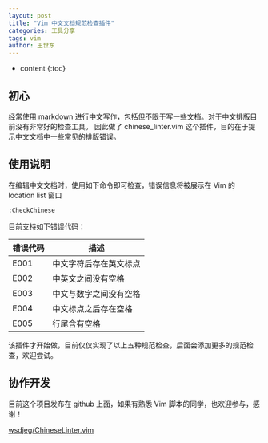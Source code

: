 ```yaml
---
layout: post
title: "Vim 中文文档规范检查插件"
categories: 工具分享
tags: vim
author: 王世东
---
```


* content
{:toc}

## 初心

经常使用 markdown 进行中文写作，包括但不限于写一些文档。对于中文排版目前没有非常好的检查工具。
因此做了 chinese_linter.vim 这个插件，目的在于提示中文文档中一些常见的排版错误。

## 使用说明

在编辑中文文档时，使用如下命令即可检查，错误信息将被展示在 Vim 的 location list 窗口

```
:CheckChinese
```

目前支持如下错误代码：

| 错误代码 | 描述                   |
| -------- | ---------------------- |
| E001     | 中文字符后存在英文标点 |
| E002     | 中英文之间没有空格     |
| E003     | 中文与数字之间没有空格 |
| E004     | 中文标点之后存在空格   |
| E005     | 行尾含有空格           |

该插件才开始做，目前仅仅实现了以上五种规范检查，后面会添加更多的规范检查，欢迎尝试。

## 协作开发

目前这个项目发布在 github 上面，如果有熟悉 Vim 脚本的同学，也欢迎参与，感谢！

[wsdjeg/ChineseLinter.vim](https://github.com/wsdjeg/ChineseLinter.vim)
